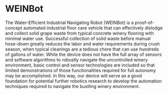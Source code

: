 # WEINBot
The Water-Efficient Industrial Navigating Robot (WEINBot) is a proof-of-concept automated industrial floor care vehicle that can effectively dislodge and collect solid grape waste from typical concrete winery flooring with minimal water use.
Successful collection of solid waste before manual hose-down greatly reduces the labor and water requirements during crush season, when typical cleanings are a tedious chore that can use hundreds of gallons of water.
While the device does not have the full array of sensors and software algorithms to robustly navigate the uncontrolled winery environment, basic control and sensor technologies are included so that limited demonstrations of those functionalities required for full autonomy may be accomplished.
In this way, our device will serve as a good foundation for potential further robotics research to develop the automation techniques required to navigate the bustling winery environment.
